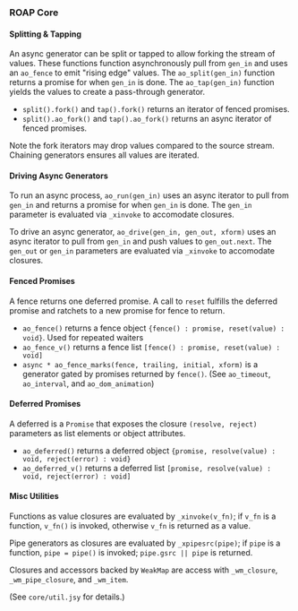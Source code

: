 ### ROAP Core

#### Splitting & Tapping

An async generator can be split or tapped to allow forking the stream of values.
These functions function asynchronously pull from `gen_in` and uses an `ao_fence` to emit "rising edge" values.
The `ao_split(gen_in)` function returns a promise for when `gen_in` is done.
The `ao_tap(gen_in)` function yields the values to create a pass-through generator.

- `split().fork()` and `tap().fork()` returns an iterator of fenced promises.
- `split().ao_fork()` and `tap().ao_fork()` returns an async iterator of fenced promises.

Note the fork iterators may drop values compared to the source stream.
Chaining generators ensures all values are iterated.


#### Driving Async Generators

To run an async process, `ao_run(gen_in)` uses an async iterator to pull from `gen_in` and returns a promise for when `gen_in` is done.
The `gen_in` parameter is evaluated via `_xinvoke` to accomodate closures.

To drive an async generator, `ao_drive(gen_in, gen_out, xform)` uses an async iterator to pull from `gen_in` and push values to `gen_out.next`.
The `gen_out` or `gen_in` parameters are evaluated via `_xinvoke` to accomodate closures.


#### Fenced Promises

A fence returns one deferred promise. A call to `reset` fulfills the deferred
promise and ratchets to a new promise for fence to return.

- `ao_fence()` returns a fence object `{fence() : promise, reset(value) : void}`. Used for repeated waiters
- `ao_fence_v()` returns a fence list `[fence() : promise, reset(value) : void]`
- `async * ao_fence_marks(fence, trailing, initial, xform)` is a generator gated by promises returned by `fence()`.
    (See `ao_timeout`, `ao_interval`, and `ao_dom_animation`)


#### Deferred Promises

A deferred is a `Promise` that exposes the closure `(resolve, reject)` parameters as list elements or object attributes.

- `ao_deferred()` returns a deferred object `{promise, resolve(value) : void, reject(error) : void}`
- `ao_deferred_v()` returns a deferred list `[promise, resolve(value) : void, reject(error) : void]`


#### Misc Utilities

Functions as value closures are evaluated by `_xinvoke(v_fn)`; if `v_fn` is a function, `v_fn()` is invoked, otherwise `v_fn` is returned as a value.

Pipe generators as closures are evaluated by `_xpipesrc(pipe)`; if `pipe` is a function, `pipe = pipe()` is invoked; `pipe.gsrc || pipe` is returned.

Closures and accessors backed by `WeakMap` are access with `_wm_closure`, `_wm_pipe_closure`, and `_wm_item`. 

(See `core/util.jsy` for details.)

